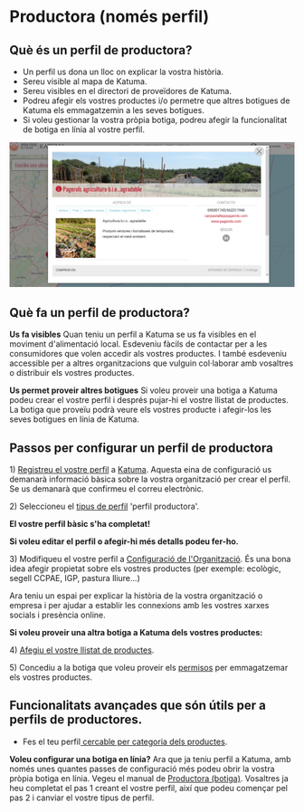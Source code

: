# Productora \(només perfil\)

## Què és un perfil de productora? <a id="what-is-a-producer-profile"></a>

* Un perfil us dona un lloc on explicar la vostra història.
* Sereu visible al mapa de Katuma.
* Sereu visibles en el directori de proveïdores de Katuma.
* Podreu afegir els vostres productes i/o permetre que altres botigues de Katuma els emmagatzemin a les seves botigues.
* Si voleu gestionar la vostra pròpia botiga, podreu afegir la funcionalitat de botiga en línia al vostre perfil.

![](../.gitbook/assets/perfilproductora.png)

## Què fa un perfil de productora? <a id="what-does-it-do"></a>

**Us fa visibles** Quan teniu un perfil a Katuma se us fa visibles en el moviment d'alimentació local. Esdeveniu fàcils de contactar per a les consumidores que volen accedir als vostres productes. I també esdeveniu accessible per a altres organitzacions que vulguin col·laborar amb vosaltres o distribuir els vostres productes.

**Us permet proveir altres botigues** Si voleu proveir una botiga a Katuma podeu crear el vostre perfil i després pujar-hi el vostre llistat de productes. La botiga que proveïu podrà veure els vostres producte i afegir-los les seves botigues en línia de Katuma.

## Passos per configurar un perfil de productora <a id="steps-for-setting-up-a-producer-profile"></a>

1\) [Registreu el vostre perfil](https://guia.katuma.org/basic-features/register-and-create-your-profile) a [Katuma](https://app.katuma.org/register/auth#/signup?after_login=%2Fregister). Aquesta eina de configuració us demanarà informació bàsica sobre la vostra organització per crear el perfil. Se us demanarà que confirmeu el correu electrònic.

2\) Seleccioneu el [tipus de perfil](https://guia.katuma.org/basic-features/tipus-de-perfils-disponibles) 'perfil productora'.

**El vostre perfil bàsic s'ha completat!**

**Si voleu editar el perfil o afegir-hi més detalls podeu fer-ho.**

3\) Modifiqueu el vostre perfil a [Configuració de l'Organització](https://guia.katuma.org/basic-features/configuracio-de-lorganitzacio). És una bona idea afegir propietat sobre els vostres productes \(per exemple: ecològic, segell CCPAE, IGP, pastura lliure...\)

Ara teniu un espai per explicar la història de la vostra organització o empresa i per ajudar a establir les connexions amb les vostres xarxes socials i presència online.

**Si voleu proveir una altra botiga a Katuma dels vostres productes:**

4\) [Afegiu el vostre llistat de productes](https://guia.katuma.org/basic-features/productes). 

5\) Concediu a la botiga que voleu proveir els [permisos](https://guia.katuma.org/funcionalitats-avancades/col-laboracio-amb-altres-organitzacions/permisos-e2e-enterprise-to-entreprise) per emmagatzemar els vostres productes.

## Funcionalitats avançades que són útils per a perfils de productores. <a id="advanced-features-that-are-helpful-for-producers-with-profiles"></a>

* Fes el teu perfil[ cercable per categoria dels productes](https://guia.katuma.org/funcionalitats-avancades/el-teu-perfil/fer-un-perfil-de-productora-cercable-per-categoria-de-producte).​

**Voleu configurar una botiga en línia?** Ara que ja teniu perfil a Katuma, amb només unes quantes passes de configuració més podeu obrir la vostra pròpia botiga en línia. Vegeu el manual de [Productora \(botiga\)](https://guia.katuma.org/manuals-de-configuracio/productora-botiga). Vosaltres ja heu completat el pas 1 creant el vostre perfil, així que podeu començar pel pas 2 i canviar el vostre tipus de perfil.

